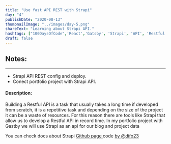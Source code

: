```yaml
---
title: "Use fast API REST with Strapi"
day: "4"
publishDate: "2020-08-13"
thumbnailImage: "../images/day-5.png"
shareText: "Learning about Strapi API."
hashtags: ["100DaysOfCode",'React','Gatsby', 'Strapi', 'API', 'Restful', 'GraphQl']
draft: false
---
```



## Notes:
_____________________________________________   
* Strapi API REST config and deploy.
* Conect portfolio project with Strapi API.


#### Description: 


Building a Restful API is a task that usually takes a long time if developed from scratch, it is a repetitive task and depending on the size of the project it can be a waste of resources. For this reason there are tools like Strapi that allow us to develop a Restful API in record time. In my portfolio project with Gastby we will use Strapi as an api for our blog and project data


You can check docs about Strapi <a href="https://strapi.io/documentation/v3.x/getting-started/introduction.html" target="_blank"> Github page </a> code <a href= 'https://github.com/difo23'> by @difo23 </a> 